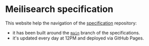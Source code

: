 # Meilisearch specification

This website help the navigation of the [specification](https://github.com/meilisearch/specifications/) repository:
- it has been built around the [`main`](https://github.com/meilisearch/specifications/tree/main) branch of the specifications.
- it's updated every day at 12PM and deployed via GitHub Pages.
